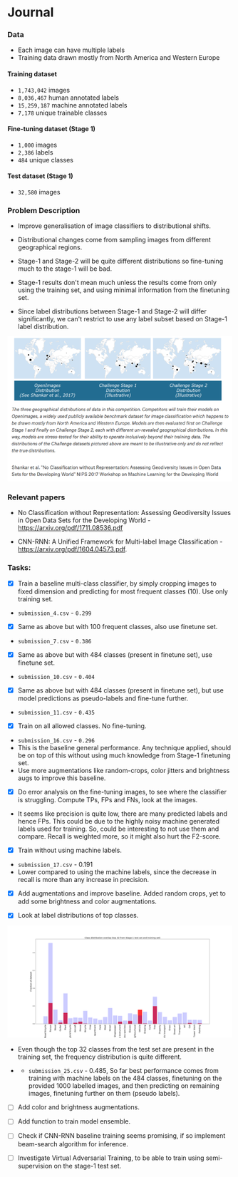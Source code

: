 # Journal

### Data

* Each image can have multiple labels
* Training data drawn mostly from North America and Western Europe

#### Training dataset

* `1,743,042` images
* `8,036,467` human annotated labels
* `15,259,187` machine annotated labels
* `7,178` unique trainable classes

#### Fine-tuning dataset (Stage 1)

* `1,000` images
* `2,386` labels
* `484` unique classes

#### Test dataset (Stage 1)

* `32,580` images

### Problem Description

* Improve generalisation of image classifiers to distributional shifts.

* Distributional changes come from sampling images from different geographical regions.

* Stage-1 and Stage-2 will be quite different distributions so fine-tuning much to the
stage-1 will be bad.

* Stage-1 results don't mean much unless the results come from only using the training set,
and using minimal information from the finetuning set.

* Since label distributions between Stage-1 and Stage-2 will differ significantly, we can't
restrict to use any label subset based on Stage-1 label distribution.

<p float="left">
  <img src="/plots/sample_geo_distribution.png" width="640" />
</p>

### Relevant papers

* No Classification without Representation: Assessing Geodiversity Issues in
Open Data Sets for the Developing World - https://arxiv.org/pdf/1711.08536.pdf

* CNN-RNN: A Unified Framework for Multi-label Image Classification -
https://arxiv.org/pdf/1604.04573.pdf.


### Tasks:

- [x] Train a baseline multi-class classifier, by simply cropping images to
fixed dimension and predicting for most frequent classes (10). Use only training set.

* `submission_4.csv` - `0.299`

- [x] Same as above but with 100 frequent classes, also use finetune set.

* `submission_7.csv` - `0.386`

- [x] Same as above but with 484 classes (present in finetune set), use finetune set.

* `submission_10.csv` - `0.404`

- [x] Same as above but with 484 classes (present in finetune set), but use model predictions as pseudo-labels and
fine-tune further.

* `submission_11.csv` - `0.435`


- [x] Train on all allowed classes. No fine-tuning.

* `submission_16.csv` - `0.296`
* This is the baseline general performance. Any technique applied, should be on top of this
without using much knowledge from Stage-1 finetuning set.
* Use more augmentations like random-crops, color jitters and brightness augs to improve this baseline.

- [x] Do error analysis on the fine-tuning images, to see where the classifier is struggling.
Compute TPs, FPs and FNs, look at the images.

* It seems like precision is quite low, there are many predicted labels and hence FPs.
This could be due to the highly noisy machine generated labels used for training. So, could be
interesting to not use them and compare. Recall is weighted more, so it might also hurt the F2-score.

- [x] Train without using machine labels.

* `submission_17.csv` - 0.191
* Lower compared to using the machine labels, since the decrease in recall is more than any
increase in precision.

- [x] Add augmentations and improve baseline. Added random crops, yet to add some brightness
and color augmentations.

- [x] Look at label distributions of top classes.

<p float="left">
  <img src="/plots/label_distributions.png" width="1024" />
</p>

* Even though the top 32 classes from the test set are present in the training set, the
frequency distribution is quite different.


* * `submission_25.csv` - 0.485, So far best performance comes from training with
machine labels on the 484 classes, finetuning on the provided 1000 labelled images,
and then predicting on remaining images, finetuning further on them (pseudo labels).


- [ ] Add color and brightness augmentations.

- [ ] Add function to train model ensemble.

- [ ] Check if CNN-RNN baseline training seems promising, if so implement beam-search
algorithm for inference.

- [ ] Investigate Virtual Adversarial Training, to be able to train using semi-supervision on the
stage-1 test set.
